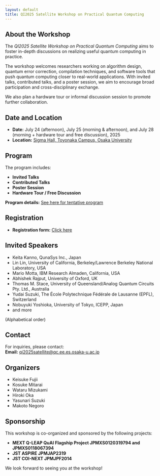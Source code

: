 ```yaml
---
layout: default
title: QI2025 Satellite Workshop on Practical Quantum Computing
---
```


## About the Workshop

The *QI2025 Satellite Workshop on Practical Quantum Computing* aims to foster in-depth discussions on realizing useful quantum computing in practice. 

The workshop welcomes researchers working on algorithm design, quantum error correction, compilation techniques, and software tools that push quantum computing closer to real-world applications. With invited talks, contributed talks, and a poster session, we aim to encourage broad participation and cross-disciplinary exchange.

We also plan a hardware tour or informal discussion session to promote further collaboration.

## Date and Location

- **Date:** July 24 (afternoon), July 25 (morning & afternoon), and July 28 (morning + hardware tour and free discussion), 2025  
- **Location:** [Sigma Hall, Toyonaka Campus, Osaka University](https://maps.app.goo.gl/wicHqdjQkiR3oRfY9)

## Program

The program includes:
- **Invited Talks**
- **Contributed Talks**
- **Poster Session**
- **Hardware Tour / Free Discussion**

**Program details:** [See here for tentative program](program.html)

## Registration

- **Registration form:** [Click here](https://forms.gle/2dBKw2MpY7o6R6x17)

## Invited Speakers

- Keita Kanno, QunaSys Inc., Japan  
- Lin Lin, University of California, Berkeley/Lawrence Berkeley National Laboratory, USA  
- Mario Motta, IBM Research Almaden, California, USA  
- Abhishek Rajput, University of Oxford, UK  
- Thomas M. Stace, University of Queensland/Analog Quantum Circuits Pty. Ltd., Australia  
- Yudai Suzuki, The École Polytechnique Fédérale de Lausanne (EPFL), Switzerland  
- Nobuyuki Yoshioka, University of Tokyo, ICEPP, Japan
- and more

(Alphabetical order)


## Contact

For inquiries, please contact:  
**Email:** qi2025satellite@qc.ee.es.osaka-u.ac.jp

## Organizers

- Keisuke Fujii  
- Kosuke Mitarai  
- Wataru Mizukami
- Hiroki Oka  
- Yasunari Suzuki  
- Makoto Negoro

## Sponsorship

This workshop is co-organized and sponsored by the following projects:

- **MEXT Q-LEAP QuAI Flagship Project JPMXS0120319794 and JPMXS0118067394**
- **JST ASPIRE JPMJAP2319**
- **JST COI-NEXT JPMJPF2014**

We look forward to seeing you at the workshop!
